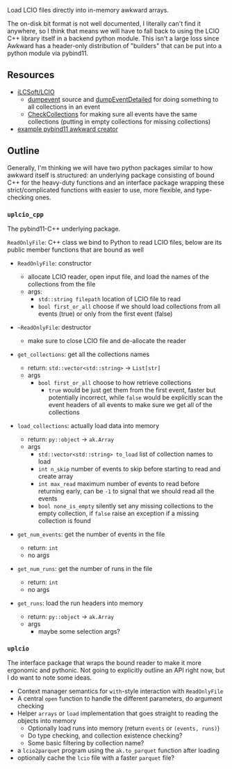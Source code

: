 Load LCIO files directly into in-memory awkward arrays.

The on-disk bit format is not well documented, I literally can't find it anywhere, so I think that means we will have to fall back to using the LCIO C++ library itself in a backend python module. This isn't a large loss since Awkward has a header-only distribution of "builders" that can be put into a python module via pybind11.

## Resources

- [iLCSoft/LCIO](https://github.com/ilCSoft/lcio)
    - [dumpevent](https://github.com/iLCSoft/LCIO/blob/master/src/cpp/src/EXAMPLE/dumpevent.cc) source and [dumpEventDetailed](https://github.com/iLCSoft/LCIO/blob/93aff553188450715410bf541066afa3f0a6dbb0/src/cpp/src/UTIL/LCTOOLS.cc#L83) for doing something to all collections in an event
    - [CheckCollections](https://github.com/iLCSoft/LCIO/blob/master/src/cpp/src/UTIL/CheckCollections.cc) for making sure all events have the same collections (putting in empty collections for missing collections)
- [example pybind11 awkward creator](https://github.com/scikit-hep/awkward/tree/main/header-only/examples/pybind11)

## Outline

Generally, I'm thinking we will have two python packages similar to how awkward itself is structured: an underlying package consisting of bound C++ for the heavy-duty functions and an interface package wrapping these strict/complicated functions with easier to use, more flexible, and type-checking ones.

### `uplcio_cpp`

The pybind11-C++ underlying package.

`ReadOnlyFile`: C++ class we bind to Python to read LCIO files, below are its public member functions that are bound as well

- `ReadOnlyFile`: constructor
    - allocate LCIO reader, open input file, and load the names of the collections from the file
    - args:
        - `std::string filepath` location of LCIO file to read
        - `bool first_or_all` choose if we should load collections from all events (true) or only from the first event (false)
- `~ReadOnlyFile`: destructor
    - make sure to close LCIO file and de-allocate the reader

- `get_collections`: get all the collections names
    - return: `std::vector<std::string>` -> `List[str]`
    - args
        -  `bool first_or_all` choose to how retrieve collections
            - `true` would be just get them from the first event, faster but potentially incorrect, while `false` would be explicitly scan the event headers of all events to make sure we get all of the collections
- `load_collections`: actually load data into memory
    - return: `py::object` -> `ak.Array`
    - args
        - `std::vector<std::string> to_load` list of collection names to load
        - `int n_skip` number of events to skip before starting to read and create array
        - `int max_read` maximum number of events to read before returning early, can be `-1` to signal that we should read all the events
        - `bool none_is_empty` silently set any missing collections to the empty collection, if `false` raise an exception if a missing collection is found
- `get_num_events`: get the number of events in the file
    - return: `int`
    - no args
- `get_num_runs`: get the number of runs in the file
    - return: `int`
    - no args
- `get_runs`: load the run headers into memory
    - return: `py::object` -> `ak.Array`
    - args
        - maybe some selection args?

### `uplcio`

The interface package that wraps the bound reader to make it more ergonomic and pythonic. Not going to explicitly outline an API right now, but I do want to note some ideas.

- Context manager semantics for `with`-style interaction with `ReadOnlyFile`
- A central `open` function to handle the different parameters, do argument checking
- Helper `arrays` or `load` implementation that goes straight to reading the objects into memory
    - Optionally load runs into memory (return `events` or `(events, runs)`)
    - Do type checking, and collection existence checking?
    - Some basic filtering by collection name?
- a `lcio2parquet` program using the `ak.to_parquet` function after loading
- optionally cache the `lcio` file with a faster `parquet` file?
